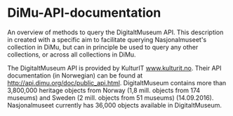 # DiMu-API-documentation
An overview of methods to query the DigitaltMuseum API. This description in created with a specific aim to facilitate querying Nasjonalmuseet's collection in DiMu, but can in principle be used to query any other collections, or across all collections in DiMu.

The DigitaltMuseum API is provided by KulturIT www.kulturit.no. 
Their API documentation (in Norwegian) can be found at http://api.dimu.org/doc/public_api.html.
DigitaltMuseum contains more than 3,800,000 heritage objects from Norway (1,8 mill. objects from 174 museums) and Sweden (2 mill. objects from 51 museums) (14.09.2016).
Nasjonalmuseet currently has 36,000 objects available in DigitaltMuseum.

